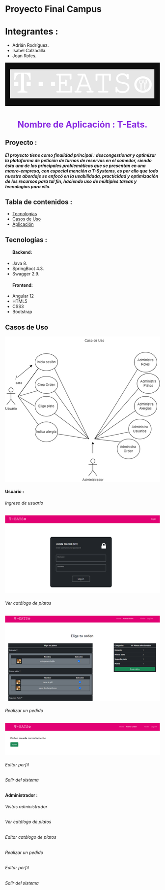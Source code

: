 # Proyecto Final Campus
# Integrantes : 

- Adrián Rodríguez.
- Isabel Calzadilla.
- Joan Rofes.

<div align="center"><img src="img/logo.PNG"></div>

<div>
<h1 style="text-align: center; color : blueviolet ">Nombre de Aplicación : T-Eats.</h1>


<h2>Proyecto : </h2>


<h5>El proyecto tiene como finalidad principal : descongestionar y optimizar la plataforma de petición de turnos de reservas en el comedor, siendo ésta una de las principales problemáticas que se presentan en una macro-empresa, con especial mención a T-Systems, es por ello que todo nuestro abordaje se enfocó en la usabilidada, practicidad y optimización de los recursos para tal fin, haciendo uso de múltiples tareas y tecnologías para ello.
</h5>


<h2>Tabla de contenidos : </h2>
<ul>
    <li><a href="#tecnologias">Tecnologías</a></li>
    <li><a href="#casos">Casos de Uso</a></li>
    <li><a href="#aplicacion">Aplicación</a></li>
</ul>

<h2 id="tecnologias">Tecnologías : </h2>
<ul>
<h4>Backend:</h4>
<li>Java 8.</li>
<li>SpringBoot 4.3.</li>
<li>Swagger 2.9.</li>
<h4>Frontend:</h4>
<li>Angular 12</li>
<li>HTML5</li>
<li>CSS3</li>
<li>Bootstrap</li>
</ul>

<h2 id="casos">Casos de Uso</h2>

<div align="center"><img src="img/caso.png"></div>
<h4>Usuario :</h4>
<h6>Ingreso de usuario </h6>

<div align="center"><img src="img/ingreso.png"></div>

<h6>Ver catálogo de platos </h6>

<div align="center"><img src="img/ordenes.PNG"></div>

<h6>Realizar un pedido </h6>

<div align="center"><img src="img/ordenUsuario.PNG"></div>

<h6>Editar perfil</h6>


<h6>Salir del sistema</h6>
<h4>Administrador :</h4>
<h6>Vistas administrador </h6>
<h6>Ver catálogo de platos </h6>
<h6>Editar catálogo de platos </h6>
<h6>Realizar un pedido </h6>
<h6>Editar perfil</h6>
<h6>Salir del sistema</h6>
        
</div> 


